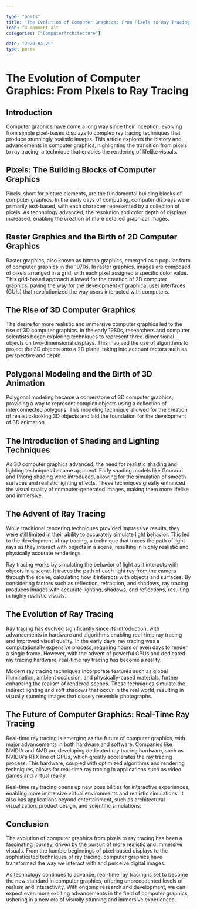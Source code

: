 ```yaml
---

type: "posts"
title: 'The Evolution of Computer Graphics: From Pixels to Ray Tracing'
icon: fa-comment-alt
categories: ["ComputerArchitecture"]

date: "2020-04-29"
type: posts
---
```





# The Evolution of Computer Graphics: From Pixels to Ray Tracing

## Introduction

Computer graphics have come a long way since their inception, evolving from simple pixel-based displays to complex ray tracing techniques that produce stunningly realistic images. This article explores the history and advancements in computer graphics, highlighting the transition from pixels to ray tracing, a technique that enables the rendering of lifelike visuals.

## Pixels: The Building Blocks of Computer Graphics

Pixels, short for picture elements, are the fundamental building blocks of computer graphics. In the early days of computing, computer displays were primarily text-based, with each character represented by a collection of pixels. As technology advanced, the resolution and color depth of displays increased, enabling the creation of more detailed graphical images.

## Raster Graphics and the Birth of 2D Computer Graphics

Raster graphics, also known as bitmap graphics, emerged as a popular form of computer graphics in the 1970s. In raster graphics, images are composed of pixels arranged in a grid, with each pixel assigned a specific color value. This grid-based approach allowed for the creation of 2D computer graphics, paving the way for the development of graphical user interfaces (GUIs) that revolutionized the way users interacted with computers.

## The Rise of 3D Computer Graphics

The desire for more realistic and immersive computer graphics led to the rise of 3D computer graphics. In the early 1980s, researchers and computer scientists began exploring techniques to represent three-dimensional objects on two-dimensional displays. This involved the use of algorithms to project the 3D objects onto a 2D plane, taking into account factors such as perspective and depth.

## Polygonal Modeling and the Birth of 3D Animation

Polygonal modeling became a cornerstone of 3D computer graphics, providing a way to represent complex objects using a collection of interconnected polygons. This modeling technique allowed for the creation of realistic-looking 3D objects and laid the foundation for the development of 3D animation.

## The Introduction of Shading and Lighting Techniques

As 3D computer graphics advanced, the need for realistic shading and lighting techniques became apparent. Early shading models like Gouraud and Phong shading were introduced, allowing for the simulation of smooth surfaces and realistic lighting effects. These techniques greatly enhanced the visual quality of computer-generated images, making them more lifelike and immersive.

## The Advent of Ray Tracing

While traditional rendering techniques provided impressive results, they were still limited in their ability to accurately simulate light behavior. This led to the development of ray tracing, a technique that traces the path of light rays as they interact with objects in a scene, resulting in highly realistic and physically accurate renderings.

Ray tracing works by simulating the behavior of light as it interacts with objects in a scene. It traces the path of each light ray from the camera through the scene, calculating how it interacts with objects and surfaces. By considering factors such as reflection, refraction, and shadows, ray tracing produces images with accurate lighting, shadows, and reflections, resulting in highly realistic visuals.

## The Evolution of Ray Tracing

Ray tracing has evolved significantly since its introduction, with advancements in hardware and algorithms enabling real-time ray tracing and improved visual quality. In the early days, ray tracing was a computationally expensive process, requiring hours or even days to render a single frame. However, with the advent of powerful GPUs and dedicated ray tracing hardware, real-time ray tracing has become a reality.

Modern ray tracing techniques incorporate features such as global illumination, ambient occlusion, and physically-based materials, further enhancing the realism of rendered scenes. These techniques simulate the indirect lighting and soft shadows that occur in the real world, resulting in visually stunning images that closely resemble photographs.

## The Future of Computer Graphics: Real-Time Ray Tracing

Real-time ray tracing is emerging as the future of computer graphics, with major advancements in both hardware and software. Companies like NVIDIA and AMD are developing dedicated ray tracing hardware, such as NVIDIA's RTX line of GPUs, which greatly accelerates the ray tracing process. This hardware, coupled with optimized algorithms and rendering techniques, allows for real-time ray tracing in applications such as video games and virtual reality.

Real-time ray tracing opens up new possibilities for interactive experiences, enabling more immersive virtual environments and realistic simulations. It also has applications beyond entertainment, such as architectural visualization, product design, and scientific simulations.

## Conclusion

The evolution of computer graphics from pixels to ray tracing has been a fascinating journey, driven by the pursuit of more realistic and immersive visuals. From the humble beginnings of pixel-based displays to the sophisticated techniques of ray tracing, computer graphics have transformed the way we interact with and perceive digital images.

As technology continues to advance, real-time ray tracing is set to become the new standard in computer graphics, offering unprecedented levels of realism and interactivity. With ongoing research and development, we can expect even more exciting advancements in the field of computer graphics, ushering in a new era of visually stunning and immersive experiences.